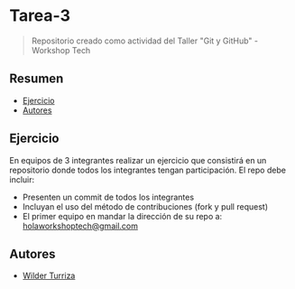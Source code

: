 # Tarea-3
> Repositorio creado como actividad del Taller "Git y GitHub" - Workshop Tech

## Resumen
  - [Ejercicio](#Ejercicio)
  - [Autores](#Autores)

## Ejercicio

En equipos de 3 integrantes realizar un ejercicio que consistirá en un repositorio donde todos los integrantes tengan participación. El repo debe incluir:
 - Presenten un commit de todos los integrantes
 - Incluyan el uso del método de contribuciones (fork y pull request)
 - El primer equipo en mandar la dirección de su repo a: holaworkshoptech@gmail.com

## Autores

  - [Wilder Turriza](https://github.com/WilderTurriza)